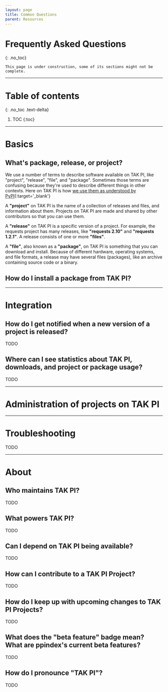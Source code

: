 ```yaml
---
layout: page
title: Common Questions 
parent: Resources
---
```


# Frequently Asked Questions 
{: .no_toc}

`This page is under construction, some of its sections might not be complete.`

---

# Table of contents
{: .no_toc .text-delta}

1. TOC
{:toc}

---

# Basics

## What's package, release, or project?

We use a number of terms to describe software available on TAK PI, like "project", "release", "file", and "package". Sometimes those terms are confusing because they're used to describe different things in other contexts. Here on TAK PI is how [we use them as understood by PyPI](https://pypi.org/help/#packages){:target='_blank'}

A **"project"** on TAK PI is the name of a collection of releases and files, and information about them. Projects on TAK PI are made and shared by other contributors so that you can use them.

A **"release"** on TAK PI is a specific version of a project. For example, the requests project has many releases, like **"requests 2.10"** and **"requests 1.2.1"**. A release consists of one or more **"files"**.

A **"file"**, also known as a **"package"**, on TAK PI is something that you can download and install. Because of different hardware, operating systems, and file formats, a release may have several files (packages), like an archive containing source code or a binary.

## How do I install a package from TAK PI?

---

# Integration

## How do I get notified when a new version of a project is released?

TODO
 
## Where can I see statistics about TAK PI, downloads, and project or package usage?

TODO

---

# Administration of projects on TAK PI

---

# Troubleshooting

TODO

---

# About

## Who maintains TAK PI?

TODO

## What powers TAK PI?

TODO 

## Can I depend on TAK PI being available?

TODO

## How can I contribute to a TAK PI Project?

TODO

## How do I keep up with upcoming changes to TAK PI Projects?

TODO

## What does the "beta feature" badge mean? What are ppindex's current beta features?

TODO

## How do I pronounce "TAK PI"?

TODO
